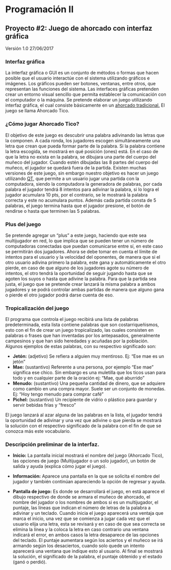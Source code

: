 # Programación II
## Proyecto #2: Juego de ahorcado con interfaz gráfica
Versión 1.0  27/06/2017     
        	
### Interfaz gráfica
La interfaz gráfica o GUI es un conjunto de
métodos o formas que hacen posible que el usuario interactúe con el sistema
utilizando gráficos e imágenes. Los gráficos pueden ser botones, ventanas,
entre otros, que representan las funciones del sistema. Las interfaces gráficas
pretenden crear un entorno visual sencillo que permita establecer la
comunicación con el computador o la máquina. Se pretende elaborar un juego
utilizando interfaz gráfica, el cual consiste básicamente en un [ahorcado tradicional.][blog] El juego se llama Ahorcado Tico.

[blog]:https://es.wikipedia.org/wiki/Ahorcado_(juego)
 
### ¿Cómo jugar Ahorcado Tico?
El objetivo de este juego es descubrir una
palabra adivinando las letras que la componen. A cada ronda, los jugadores
escogen simultáneamente una letra que crean que pueda formar parte de la
palabra. Si la palabra contiene la letra escogida, se mostrará en qué posición
(ones) está. En el caso de que la letra no exista en la palabra, se dibujara
una parte del cuerpo del muñeco del jugador. Cuando estén dibujadas las 8
partes del cuerpo del muñeco, el jugador se quedará fuera de la partida.
Existen muchas versiones de este juego, sin embargo nuestro objetivo es hacer
un juego utilizando [QT][web], que permite a un usuario jugar una partida con la
computadora, siendo la computadora la generadora de palabras, por cada palabra
el jugador tendrá 8 intentos para adivinar la palabra, si lo logra el jugador
acumulara 10 pts, por el contrario, se le mostrará la palabra correcta y este
no acumulara puntos. Además cada partida consta de 5 palabras, el juego termina
hasta que el jugador presione, el botón de rendirse o hasta que terminen las 5
palabras.

[web]: https://www.qt.io/es/
 
### Plus del juego
Se pretende agregar un “plus” a este juego,
haciendo que este sea multijugador en red, lo que implica que se pueden tener
un número de computadoras conectadas que puedan comunicarse entre sí, en este
caso se permitirán dos jugadores. Ahora se debe tomar en cuenta el  límite
de intentos para el usuario y la velocidad del oponentes, de manera que si el
otro usuario adivina primero la palabra, este gana y automáticamente el otro
pierde, en caso de que alguno de los jugadores agote su número de intentos, el
otro tendrá la oportunidad de seguir jugando hasta que se agoten los suyos o
hasta que adivine la palabra. Para que la partida sea justa, el juego que se
pretende crear lanzará la misma palabra a ambos jugadores y se podrá controlar
ambas partidas de manera que alguno gana o pierde el otro jugador podrá darse
cuenta de eso.
 
### Tropicalización del juego
El programa que controla el juego recibirá una
lista de palabras predeterminada, esta lista contiene palabras que son
costarriqueñismos, esto con el fin de crear un juego tropicalizado, las cuales
consisten en palabras o frases que han inventadas por los antepasados, generalmente
campesinos y que han sido heredades y acuñadas por la población. Algunos
ejemplos de estas palabras, con su respectivo significado son:
- **Jetón:** (adjetivo) Se refiera a alguien muy mentiroso. Ej: “Ese mae es un jetón”
- **Mae:** (sustantivo) Referente a una persona, por ejemplo “Ese mae” significa ese chico. Sin embargo es una muletilla que los ticos usan para todo y en cualquier parte de la oración ej: “Mae, qué aburrido”
- **Menudo:** (sustantivo) Una pequeña cantidad de dinero, que se adquiere como cambio en una compra mayor. Suele ser un conjunto de monedas. Ej: “Hoy tengo menudo para comprar café”
- **Pichel:** (sustantivo) Un recipiente de vidrio o plástico para guardar y servir bebidas frías y “fresco”

El juego lanzará al azar alguna de las palabras en la lista, el jugador tendrá la oportunidad de adivinar y una vez que adivine o que pierda se mostrará la solución con el respectivo significado de la palabra con el fin de que se conozca más este vocabulario.


### Descripción preliminar de la interfaz.
 
- **Inicio:** La pantalla inicial mostrará el nombre del juego (Ahorcado Tico), las opciones de juego (Multijugador o un solo jugador), un botón de salida y ayuda (explica cómo jugar el juego).  




- **Información:** Aparece una pantalla en la que se solicita el nombre del jugador y también continúan apareciendo la opción de regresar y ayuda.


- **Pantalla de juego:** Es donde se desarrollará el juego, en está aparece el dibujo respectivo de donde se armara el muñeco de ahorcado, el nombre del jugador o los nombres de ambos si es un multijugador, el puntaje, las líneas que indican el número de letras de la palabra a adivinar y un teclado. Cuando inicia el juego aparecerá una ventaja que marca el inicio, una vez que se comienza a jugar cada vez que el usuario elija una letra, esta se revisará y en caso de que sea correcta se elimina la línea y la coloca la letra en caso contrario una ventana indicará el error, en ambos casos la letra desaparece de las opciones del teclado. El puntaje aumentara según los aciertos y el muñeco se irá armando según los desaciertos, cuando solo quede un intento aparecerá una ventana que indique esto al usuario. Al final se mostrará la solución, el significado de la palabra, el puntaje obtenido y el estado (ganó o perdió). 



